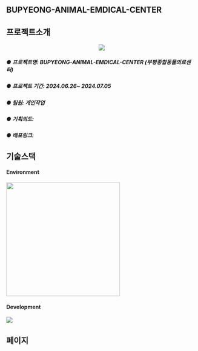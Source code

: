 ## BUPYEONG-ANIMAL-EMDICAL-CENTER
## 프로젝트소개
#### <p align="center"><img src="https://github.com/kimjiwon9803/BUPYEONG-ANIMAL-EMDICAL-CENTER/assets/138649745/9b663c85-27c4-488a-9b8c-98b96c4d67ff">
##### ● 프로젝트명: BUPYEONG-ANIMAL-EMDICAL-CENTER (부평종합동물의료센터)
##### ● 프로젝트 기간: 2024.06.26~ 2024.07.05
##### ● 팀원: 개인작업
##### ● 기획의도: 
##### ● 배포링크: 
## 기술스택
#### Environment<br/>
<img src="https://github.com/kimjiwon9803/BUPYEONG-ANIMAL-EMDICAL-CENTER/assets/138649745/8eddbe99-765b-4dc9-81a9-649a2f7f3121" width="300"/> <br/>
#### Development 
<img src="https://github.com/kimjiwon9803/BUPYEONG-ANIMAL-EMDICAL-CENTER/assets/138649745/1ec32aa3-f16d-4ad8-99cb-71fb6c5d902c"/>

## 페이지

